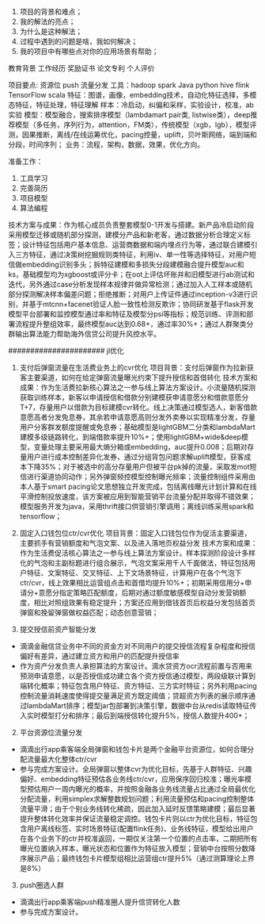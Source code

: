 1. 项目的背景和难点；
2. 我的解法的亮点；
3. 为什么是这种解法；
4. 过程中遇到的问题是啥，我如何解决；
5. 我的项目中有哪些点对你的应用场景有帮助；

教育背景
工作经历
奖励证书
论文专利
个人评价


项目要点: 资源位 push 流量分发
工具：hadoop spark Java python hive flink TensorFlow scala 
特征：图谱，画像，embedding技术，自动化特征选择，多模态特征，特征处理，特征理解
样本：冷启动，纠偏和采样，实验设计，校准，ab实验
模型：模型融合，搜索排序模型（lambdamart pair类, listwise类），deep推荐模型（多任务，序列行为，attention，FM类），传统模型（xgb，lgb），模型评测，因果推断，离线/在线运筹优化，pacing控量，uplift，贝叶斯网络，端到端和分段，时间序列；
业务：流程，架构，数据，效果，优化方向。



准备工作：
1. 工具学习
2. 完善简历
3. 项目模型
4. 算法编程



技术方案与成果：作为核心成员负责整套模型0-1开发与搭建。新产品冷启动阶段采用模型迁移或随机部分探测，建模分产品和新老客，通过数据分析合理定义标签；设计特征包括用户基本信息、运营商数据和端内埋点行为等，通过联合建模引入三方特征，通过决策树挖掘规则类特征，利用iv、单一性等选择特征，对用户短信做embedding识别多头；拆特征建模和多损失分段建模融合提升模型auc和ks，基础模型均为xgboost或评分卡；在oot上评估坏账并和旧模型进行ab测试和迭代，另外通过case分析发现样本规律并做异常检测；通过加入人工样本或随机部分探测解决样本偏差问题；拒绝推断；对用户上传证件通过inception-v3进行识别，并基于mtcnn+facenet验证人脸一致性检测反欺诈；协同研发基于flask开发模型平台部署和监控模型通过率和特征及模型分psi等指标；规范训练、评测和部署流程提升整组效率，最终模型auc达到0.68+，通过率30%+；通过人群聚类分群输出算法能力帮助海外信贷公司提升风控水平。


######################  jl优化

1. 支付后弹窗流量在生活费业务上的cvr优化
项目背景：支付后弹窗作为拉新获客主要渠道，如何在给定弹窗流量曝光约束下提升授信和首借转化
技术方案和成果：作为生活费拉新核心算法之一参与线上算法方案设计。小流量随机探测获取训练样本，新客以申请授信和借款分别建模获申请意愿分和借款意愿分T+7，存量用户以借款为目标建模cvr转化。线上决策通过模型选人，新客借款意愿高者分发免息券，其余若申请意愿高则分发外卖券以实现精准分发，存量用户分客群发额度提醒或免息券；基础模型是lightGBM二分类和lambdaMart建模多级链路转化，到端借款率提升10%+；使用lightGBM+wide&deep模型，变量处理主要采用最大熵分箱或embedding，auc提升0.008；后期对存量用户进行成本控制差异化发券，通过分组背包问题求解uplift模型，获客成本下降35%；对于被选中的高分存量用户但被平台pk掉的流量，采取发mot短信进行渠道协同动作；另外弹窗频控模型控制曝光频率；流量控制组件采用由本人基于smart pacing论文思想独立开发完成，包括离线曝光计划计算和在线平滑控制投放速度，该方案被应用到智能营销平台流量分配并取得不错效果；模型服务开发为java，采用thrift接口供营销引擎调用；离线训练采用spark和tensorflow；

2. 固定入口钱包位ctr/cvr优化
项目背景：固定入口钱包位作为促活主要渠道，主要抓手有营销额度和气泡文案、以及进入落地页权益分发
技术方案和成果：作为生活费促活核心算法之一参与线上算法方案设计。样本探测阶段设计多样化的气泡和主副标题进行组合展示，气泡文案采用千人千面做法，特征包括用户特征、文案特征、交叉特征、上下文场景特征，计算用户在各个气泡下ctr/cvr，线上效果相比运营组点击和首借均提升10%+；初期采用信用分+申请分+意愿分指定策略匹配额度，后期对通过额度敏感模型自动分发营销额度，相比对照组效果有稳定提升；方案还应用到借钱首页后权益分发包括首页弹窗和挽留弹窗做权益匹配；动态创意营销；



1. 提交授信前资产智能分发
- 滴滴金融信贷业务中不同的资金方对不同用户的提交授信流程复杂程度和授信偏好有差异，通过建立资方和用户的匹配提升授信率
- 作为资产分发负责人承担算法的方案设计。滴水贷资方ocr流程前置与否用来预测申请意愿，以是否授信成功建立各个资方授信通过模型，两段级联计算到端转化概率；特征包含用户特征、资方特征、三方实时特征；另外利用pacing控制流量消耗速度使得提交量满足资方既定阈值；贷超资方列表的展示顺序通过lambdaMart排序；模型jar包部署到决策引擎，数据中台从redis读取特征传入实时模型打分和排序；最后到端授信转化提升5%，授信人数提升400+；

2. 平台资源位流量分发
- 滴滴出行app乘客端全局弹窗和钱包卡片是两个金融平台资源位，如何合理分配流量最大化整体ctr/cvr
- 参与完成方案设计。全局弹窗以整体cvr为优化目标，先基于人群特征、兴趣偏好、embedding特征预估各业务线ctr/cvr，应用保序回归校准；曝光率模型预估用户一周内曝光的概率，并按照金融各业务线流量占比通过全局最优化分配流量，利用simplex求解整数规划问题；利用流量预估和pacing控制整体流量平滑；由于个别业务线转化稀疏，因此加入延时反馈策略建模；最后显著提升整体转化效率并保证流量稳定调控。钱包卡片则以ctr为优化目标，特征包含用户离线标签、实时场景特征(配置flink任务)、业务线特征，模型给出用户在各个业务下的ctr并校准返回，一期仅关注第一个位置的点击率，二期把所有曝光位置纳入样本，曝光状态和位置作为特征放入模型；营销中台按照分数降序展示产品；最终钱包卡片模型组相比运营组ctr提升5%（通过测算理论上界是8%）

3. push圈选人群
- 滴滴出行app乘客端push精准圈人提升信贷转化人数
- 参与完成方案设计。


